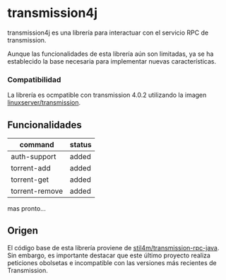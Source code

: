 # transmission4j
transmission4j es una librería para interactuar con el servicio RPC de transmission.

Aunque las funcionalidades de esta librería aún son limitadas, ya se ha establecido la base necesaria para implementar nuevas características.

### Compatibilidad
La librería es ocmpatible con transmission 4.0.2 utilizando la imagen [linuxserver/transmission](https://hub.docker.com/r/linuxserver/transmission).

## Funcionalidades
| command | status |
|---------|--------|
| auth-support | added |
| torrent-add | added |
| torrent-get | added |
| torrent-remove | added |

mas pronto...

## Origen
El código base de esta librería proviene de [stil4m/transmission-rpc-java](https://github.com/stil4m/transmission-rpc-java). Sin embargo, es importante destacar que este último proyecto realiza peticiones obolsetas e incompatible con las versiones más recientes de Transmission.

